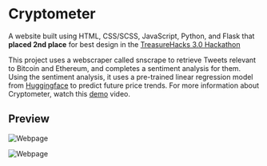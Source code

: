 # Cryptometer
A website built using HTML, CSS/SCSS, JavaScript, Python, and Flask that **placed 2nd place** for best design in the [TreasureHacks 3.0 Hackathon](https://treasure-hacks-3-0.devpost.com/)

This project uses a webscraper called snscrape to retrieve Tweets relevant to Bitcoin and Ethereum, and completes a sentiment analysis for them. Using the sentiment analysis, it uses a pre-trained linear regression model from [Huggingface](https://huggingface.co/cardiffnlp/twitter-roberta-base-sentiment) to predict future price trends. For more information about Cryptometer, watch this [demo](https://youtu.be/aNVU30JnBGY) video.

## Preview
![Webpage](https://i.ibb.co/wYJzCHG/Screenshot-from-2023-07-03-13-41-39.png)

![Webpage](https://images2.imgbox.com/ee/50/riDbWiTz_o.png)
